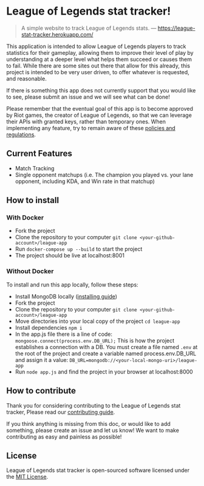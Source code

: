 # League of Legends stat tracker!

> A simple website to track League of Legends stats. — https://league-stat-tracker.herokuapp.com/

This application is intended to allow League of Legends players to track statistics for their gameplay, allowing them to improve their level of play by understanding at a deeper level what helps them succeed or causes them to fail. While there are some sites out there that allow for this already, this project is intended to be very user driven, to offer whatever is requested, and reasonable.

If there is something this app does not currently support that you would like to see, please submit an issue and we will see what can be done!

Please remember that the eventual goal of this app is to become approved by Riot games, the creator of League of Legends, so that we can leverage their APIs with granted keys, rather than temporary ones. When implementing any feature, try to remain aware of these [policies and regulations](https://developer.riotgames.com/policies.html).

## Current Features

- Match Tracking
- Single opponent matchups (i.e. The champion you played vs. your lane opponent, including KDA, and Win rate in that matchup)

## How to install

### With Docker

- Fork the project
- Clone the repository to your computer
  `git clone <your-github-account>/league-app`
- Run `docker-compose up --build` to start the project
- The project should be live at localhost:8001

### Without Docker

To install and run this app locally, follow these steps:

- Install MongoDB locally ([installing guide](https://docs.mongodb.com/manual/installation/))
- Fork the project
- Clone the repository to your computer
  `git clone <your-github-account>/league-app`
- Move directories into your local copy of the project
  `cd league-app`
- Install dependencies
  `npm i`
- In the app.js file there is a line of code:
  `mongoose.connect(process.env.DB_URL);`
  This is how the project establishes a connection with a DB. You must create a file named `.env` at the
  root of the project and create a variable named process.env.DB_URL and assign it a value:
  `DB_URL=mongodb://<your-local-mongo-uri>/league-app`
- Run `node app.js` and find the project in your browser at localhost:8000

## How to contribute

Thank you for considering contributing to the League of Legends stat tracker, Please read our [contributing guide](CONTRIBUTING.md).

If you think anything is missing from this doc, or would like to add something, please create an issue and let us know! We want to make contributing as easy and painless as possible!

## License

League of Legends stat tracker is open-sourced software licensed under the [MIT License](LICENSE).
